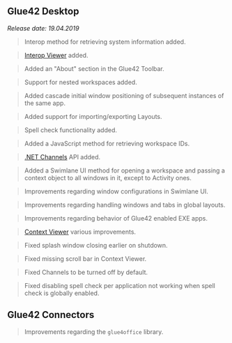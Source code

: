 ## Glue42 Desktop

*Release date: 19.04.2019*

<glue42 name="addClass" class="newFeatures" element="p" text="New Features">

> Interop method for retrieving system information added.

> [Interop Viewer](../../../developers/dev-tools/index.html#interop_viewer) added.

> Added an "About" section in the Glue42 Toolbar.

> Support for nested workspaces added.

> Added cascade initial window positioning of subsequent instances of the same app.

> Added support for importing/exporting Layouts.

> Spell check functionality added.

> Added a JavaScript method for retrieving workspace IDs.

> [.NET Channels](../../../glue42-concepts/data-sharing-between-apps/channels/net/index.html) API added.

> Added a Swimlane UI method for opening a workspace and passing a context object to all windows in it, except to Activity ones.

<glue42 name="addClass" class="bugFixes" element="p" text="Improvements and Bug Fixes">

> Improvements regarding window configurations in Swimlane UI.

> Improvements regarding handling windows and tabs in global layouts.

> Improvements regarding behavior of Glue42 enabled EXE apps.

> [Context Viewer](../../../developers/dev-tools/index.html#context_viewer) various improvements.

> Fixed splash window closing earlier on shutdown.

> Fixed missing scroll bar in Context Viewer.

> Fixed Channels to be turned off by default.

> Fixed disabling spell check per application not working when spell check is globally enabled.

## Glue42 Connectors

<glue42 name="addClass" class="bugFixes" element="p" text="Improvements and Bug Fixes">

> Improvements regarding the `glue4office` library.